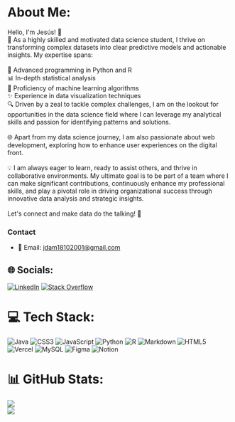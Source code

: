 # About Me:
Hello, I'm Jesús! 👋<br>🚀 As a highly skilled and motivated data science student, I thrive on transforming complex datasets into clear predictive models and actionable insights. My expertise spans:<br><br>🐍 Advanced programming in Python and R<br>📊 In-depth statistical analysis<br>🤖 Proficiency of machine learning algorithms<br>✨ Experience in data visualization techniques<br>🔍 Driven by a zeal to tackle complex challenges, I am on the lookout for opportunities in the data science field where I can leverage my analytical skills and passion for identifying patterns and solutions. <br><br>🌐 Apart from my data science journey, I am also passionate about web development, exploring how to enhance user experiences on the digital front.<br><br>💡 I am always eager to learn, ready to assist others, and thrive in collaborative environments. My ultimate goal is to be part of a team where I can make significant contributions, continuously enhance my professional skills, and play a pivotal role in driving organizational success through innovative data analysis and strategic insights.<br><br>Let's connect and make data do the talking! 🚀
### Contact
- 📧 Email: [jdam18102001@gmail.com](mailto:jdam18102001@gmail.com)

## 🌐 Socials:
[![LinkedIn](https://img.shields.io/badge/LinkedIn-%230077B5.svg?logo=linkedin&logoColor=white)](https://linkedin.com/in/www.linkedin.com/in/jesús-david-arévalo-montilla) [![Stack Overflow](https://img.shields.io/badge/-Stackoverflow-FE7A16?logo=stack-overflow&logoColor=white)](https://stackoverflow.com/users/https://stackoverflow.com/users/15016771/yisusparker) 

# 💻 Tech Stack:
![Java](https://img.shields.io/badge/java-%23ED8B00.svg?style=flat&logo=openjdk&logoColor=white) ![CSS3](https://img.shields.io/badge/css3-%231572B6.svg?style=flat&logo=css3&logoColor=white) ![JavaScript](https://img.shields.io/badge/c%23-%23239120.svg?style=flat&logo=csharp&logoColor=white) ![Python](https://img.shields.io/badge/python-3670A0?style=flat&logo=python&logoColor=ffdd54) ![R](https://img.shields.io/badge/r-%23276DC3.svg?style=flat&logo=r&logoColor=white) ![Markdown](https://img.shields.io/badge/markdown-%23000000.svg?style=flat&logo=markdown&logoColor=white) ![HTML5](https://img.shields.io/badge/html5-%23E34F26.svg?style=flat&logo=html5&logoColor=white) ![Vercel](https://img.shields.io/badge/vercel-%23000000.svg?style=flat&logo=vercel&logoColor=white) ![MySQL](https://img.shields.io/badge/mysql-4479A1.svg?style=flat&logo=mysql&logoColor=white) ![Figma](https://img.shields.io/badge/figma-%23F24E1E.svg?style=flat&logo=figma&logoColor=white) ![Notion](https://img.shields.io/badge/Notion-%23000000.svg?style=flat&logo=notion&logoColor=white)
# 📊 GitHub Stats:
![](https://github-readme-stats.vercel.app/api?username=YisusParker&theme=dark&hide_border=true&include_all_commits=false&count_private=false)<br/>
![](https://github-readme-streak-stats.herokuapp.com/?user=YisusParker&theme=dark&hide_border=true)<br/>


<!-- Proudly created with GPRM ( https://gprm.itsvg.in ) -->
